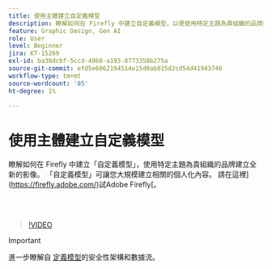 ```yaml
---
title: 使用主體建立自定義模型
description: 瞭解如何在 Firefly 中建立自定義模型，以便使用特定主題為貴組織的品牌建立全新的影像
feature: Graphic Design, Gen AI
role: User
level: Beginner
jira: KT-15269
exl-id: ba38dcbf-5ccd-4060-a193-8773358b275a
source-git-commit: efd5e6062194514e15d0ab015d2cd54d41943746
workflow-type: tm+mt
source-wordcount: '85'
ht-degree: 1%

---
```


# 使用主體建立自定義模型

瞭解如何在 Firefly 中建立「自定義模型」，使用特定主題為貴組織的品牌建立全新的影像。 「自定義模型」可讓您大規模建立相關的個人化內容。 請在這裡](https://firefly.adobe.com/)試Adobe Firefly[。

<br> 

>[!VIDEO](https://video.tv.adobe.com/v/3428094?quality=12&learn=on&hidetitle=true)

>[!IMPORTANT]
>
>進一步瞭解自 [定義模型](https://www.adobe.com/content/dam/cc/en/trust-center/ungated/whitepapers/creative-cloud/adobe-firefly-custom-models-security-fact-sheet.pdf)的安全性架構和數據流。
